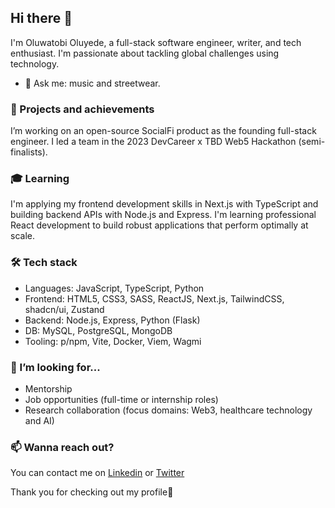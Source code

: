 ## Hi there 👋
I'm Oluwatobi Oluyede, a full-stack software engineer, writer, and tech enthusiast. I'm passionate about tackling global challenges using technology.
- 💬 Ask me: music and streetwear.
  
### 🏅 Projects and achievements
I’m working on an open-source SocialFi product as the founding full-stack engineer.
I led a team in the 2023 DevCareer x TBD Web5 Hackathon (semi-finalists).

### 🎓 Learning
I'm applying my frontend development skills in Next.js with TypeScript and building backend APIs with Node.js and Express. I'm learning professional React development to build robust applications that perform optimally at scale.

### 🛠️ Tech stack
- Languages: JavaScript, TypeScript, Python
- Frontend: HTML5, CSS3, SASS, ReactJS, Next.js, TailwindCSS, shadcn/ui, Zustand
- Backend: Node.js, Express, Python (Flask)
- DB: MySQL, PostgreSQL, MongoDB
- Tooling: p/npm, Vite, Docker, Viem, Wagmi

### 🤔 I’m looking for...
- Mentorship
- Job opportunities (full-time or internship roles)
- Research collaboration (focus domains: Web3, healthcare technology and AI)

### 📫 Wanna reach out?
You can contact me on [Linkedin](https://linkedin.com/in/oluwatobi-oluyede) or [Twitter](https://twitter.com/ceaserszn)

Thank you for checking out my profile🙂
<!--
**iamtowbee/iamtowbee** is a ✨ _special_ ✨ repository because its `README.md` (this file) appears on your GitHub profile.

Here are some ideas to get you started:

- 🔭 I’m currently working on ...
- 🌱 I’m currently learning ...
- 👯 I’m looking to collaborate on ...
- 🤔 I’m looking for help with ...
- 💬 Ask me about ...
- 📫 How to reach me: ...
- 😄 Pronouns: ...
- ⚡ Fun fact: ...
-->
